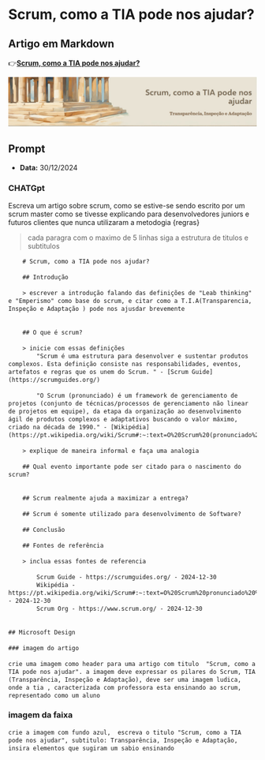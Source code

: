 # Scrum, como a TIA pode nos ajudar?

## Artigo em Markdown

:point_right:[**Scrum, como a TIA pode nos ajudar?**](scrum_tia.md)

![**Scrum, como a TIA pode nos ajudar?**](images/header-tia.jpeg)

## Prompt

- **Data:** 30/12/2024

### CHATGpt

Escreva um artigo sobre scrum, como se estive-se sendo escrito por um scrum master como se tivesse explicando para desenvolvedores juniors e futuros clientes que nunca utilizaram a metodogia
{regras}
  > cada paragra com o maximo de 5 linhas
  > siga a estrutura de titulos e subtitulos

        # Scrum, como a TIA pode nos ajudar?

        ## Introdução

        > escrever a introdução falando das definições de "Leab thinking" e "Emperismo" como base do scrum, e citar como a T.I.A(Transparencia, Inspeção e Adaptação ) pode nos ajusdar brevemente


        ## O que é scrum?

        > inicie com essas definições
            "Scrum é uma estrutura para desenvolver e sustentar produtos complexos. Esta definição consiste nas responsabilidades, eventos, artefatos e regras que os unem do Scrum. " - [Scrum Guide](https://scrumguides.org/)

            "O Scrum (pronunciado) é um framework de gerenciamento de projetos (conjunto de técnicas/processos de gerenciamento não linear de projetos em equipe), da etapa da organização ao desenvolvimento ágil de produtos complexos e adaptativos buscando o valor máximo, criado na década de 1990." - [Wikipédia](https://pt.wikipedia.org/wiki/Scrum#:~:text=O%20Scrum%20(pronunciado%20%5Bsk%C9%BB%CA%8Cm%5D),criado%20na%20d%C3%A9cada%20de%201990.)

        > explique de maneira informal e faça uma analogia

        ## Qual evento importante pode ser citado para o nascimento do scrum?


        ## Scrum realmente ajuda a maximizar a entrega?

        ## Scrum é somente utilizado para desenvolvimento de Software?

        ## Conclusão

        ## Fontes de referência

        > inclua essas fontes de referencia 

            Scrum Guide - https://scrumguides.org/ - 2024-12-30
            Wikipédia - https://pt.wikipedia.org/wiki/Scrum#:~:text=O%20Scrum%20pronunciado%20%5Bsk%C9%BB%CA%8Cm%5D - 2024-12-30
            Scrum Org - https://www.scrum.org/ - 2024-12-30


    ## Microsoft Design 

    ### imagem do artigo

    crie uma imagem como header para uma artigo com titulo  "Scrum, como a TIA pode nos ajudar". a imagem deve expressar os pilares do Scrum, TIA (Transparência, Inspeção e Adaptação), deve ser uma imagem ludica, onde a tia , caracterizada com professora esta ensinando ao scrum, representado como um aluno

### imagem da faixa

    crie a imagem com fundo azul,  escreva o titulo "Scrum, como a TIA pode nos ajudar", subtitulo: Transparência, Inspeção e Adaptação, insira elementos que sugiram um sabio ensinando